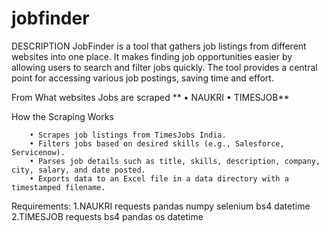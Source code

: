 # jobfinder
DESCRIPTION
        JobFinder is a tool that gathers job listings from different websites into one place. It makes finding job opportunities easier by allowing users to search and filter jobs quickly. The tool provides a central point for accessing various job postings, saving time and effort.

From What websites Jobs are scraped
    **   • NAUKRI
       • TIMESJOB**

 How the Scraping Works

        • Scrapes job listings from TimesJobs India.
        • Filters jobs based on desired skills (e.g., Salesforce, Servicenow).
        • Parses job details such as title, skills, description, company, city, salary, and date posted.
        • Exports data to an Excel file in a data directory with a timestamped filename.
Requirements:
        1.NAUKRI
                requests
                pandas
                numpy
                selenium
                bs4
                datetime
        2.TIMESJOB
                requests
                bs4
                pandas
                os
                datetime
                
                
